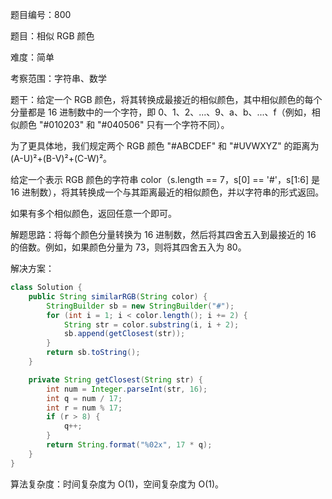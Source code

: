 题目编号：800

题目：相似 RGB 颜色

难度：简单

考察范围：字符串、数学

题干：给定一个 RGB 颜色，将其转换成最接近的相似颜色，其中相似颜色的每个分量都是 16 进制数中的一个字符，即 0、1、2、...、9、a、b、...、f（例如，相似颜色 "#010203" 和 "#040506" 只有一个字符不同）。

为了更具体地，我们规定两个 RGB 颜色 "#ABCDEF" 和 "#UVWXYZ" 的距离为 (A-U)²+(B-V)²+(C-W)²。

给定一个表示 RGB 颜色的字符串 color（s.length == 7，s[0] == '#'，s[1:6] 是 16 进制数），将其转换成一个与其距离最近的相似颜色，并以字符串的形式返回。

如果有多个相似颜色，返回任意一个即可。

解题思路：将每个颜色分量转换为 16 进制数，然后将其四舍五入到最接近的 16 的倍数。例如，如果颜色分量为 73，则将其四舍五入为 80。

解决方案：

```java
class Solution {
    public String similarRGB(String color) {
        StringBuilder sb = new StringBuilder("#");
        for (int i = 1; i < color.length(); i += 2) {
            String str = color.substring(i, i + 2);
            sb.append(getClosest(str));
        }
        return sb.toString();
    }

    private String getClosest(String str) {
        int num = Integer.parseInt(str, 16);
        int q = num / 17;
        int r = num % 17;
        if (r > 8) {
            q++;
        }
        return String.format("%02x", 17 * q);
    }
}
```

算法复杂度：时间复杂度为 O(1)，空间复杂度为 O(1)。